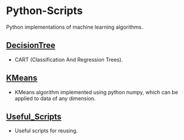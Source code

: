 # Python-Scripts

Python implementations of machine learning algorithms.


## [DecisionTree](https://github.com/watsonyanghx/Python-Scripts/tree/master/DecisionTree)

- CART (Classification And Regression Trees).


## [KMeans](https://github.com/watsonyanghx/Python-Useful-Scripts/tree/master/KMeans)

- KMeans algorithm implemented using python numpy, which can be applied to data of any dimension.


## [Useful_Scripts](https://github.com/watsonyanghx/Python-Scripts/tree/master/Useful_Scripts)

- Useful scripts for reusing.




